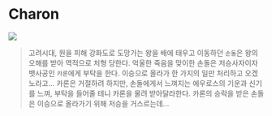 # Charon
![](.story1.png)  
  
>고려시대, 원을 피해 강화도로 도망가는 왕을 배에 태우고 이동하던 `손돌`은 왕의 오해를 받아 역적으로 처형 당한다.
>억울한 죽음을 맞이한 손돌은 저승사자이자 뱃사공인 `카론`에게 부탁을 한다. 이승으로 올라가 한 가지의 일만 처리하고 오겠노라고…
>카론은 거절하려 하지만, 손돌에게서 느껴지는 에우로스의 기운과 신기를 느껴, 부탁을 들어줄 테니 카론을 물려 받아달라한다.
>카론의 승락을 받은 손돌은 이승으로 올라가기 위해 저승을 거스르는데…

